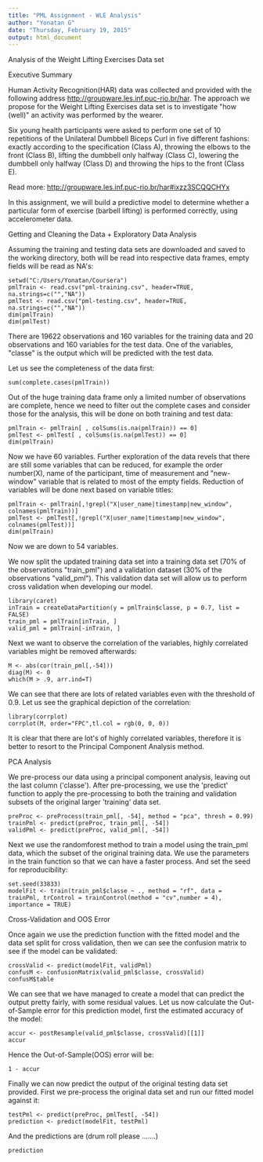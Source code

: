```yaml
---
title: "PML Assignment - WLE Analysis"
author: "Yonatan G"
date: "Thursday, February 19, 2015"
output: html_document
---
```


Analysis of the Weight Lifting Exercises Data set

Executive Summary

Human Activity Recognition(HAR) data was collected and provided with the following address http://groupware.les.inf.puc-rio.br/har. The approach we propose for the Weight Lifting Exercises data set is to investigate "how (well)" an activity was performed by the wearer.

Six young health participants were asked to perform one set of 10 repetitions of the Unilateral Dumbbell Biceps Curl in five different fashions: exactly according to the specification (Class A), throwing the elbows to the front (Class B), lifting the dumbbell only halfway (Class C), lowering the dumbbell only halfway (Class D) and throwing the hips to the front (Class E).

Read more: http://groupware.les.inf.puc-rio.br/har#ixzz3SCQQCHYx

In this assignment, we will build a predictive model to determine whether a particular form of exercise (barbell lifting) is performed correctly, using accelerometer data.

Getting and Cleaning the Data + Exploratory Data Analysis

Assuming the training and testing data sets are downloaded and saved to the working directory, both will be read into respective data frames, empty fields will be read as NA's:

```{r}
setwd("C:/Users/Yonatan/Coursera")
pmlTrain <- read.csv("pml-training.csv", header=TRUE, na.strings=c("","NA"))
pmlTest <- read.csv("pml-testing.csv", header=TRUE, na.strings=c("","NA"))
dim(pmlTrain)
dim(pmlTest)
```

There are 19622 observations and 160 variables for the training data and 20 observations and 160 variables for the test data. One of the variables, "classe" is the output which will be predicted with the test data.

Let us see the completeness of the data first:

```{r}
sum(complete.cases(pmlTrain))
```

Out of the huge training data frame only a limited number of observations are complete, hence we need to filter out the complete cases and consider those for the analysis, this will be done on both training and test data:
```{r}
pmlTrain <- pmlTrain[ , colSums(is.na(pmlTrain)) == 0]
pmlTest <- pmlTest[ , colSums(is.na(pmlTest)) == 0]
dim(pmlTrain)
```


Now we have 60 variables. Further exploration of the data revels that there are still some variables that can be reduced, for example the order number(X), name of the participant, time of measurement and "new-window" variable that is related to most of the empty fields. Reduction of variables will be done next based on variable titles:

```{r}
pmlTrain <- pmlTrain[,!grepl("X|user_name|timestamp|new_window", colnames(pmlTrain))]
pmlTest <- pmlTest[,!grepl("X|user_name|timestamp|new_window", colnames(pmlTest))]
dim(pmlTrain)
```

Now we are down to 54 variables.

We now split the updated training data set into a training data set (70% of the observations "train_pml") and a validation dataset (30% of the observations "valid_pml"). This validation data set will allow us to perform cross validation when developing our model.

```{r}
library(caret)
inTrain = createDataPartition(y = pmlTrain$classe, p = 0.7, list = FALSE)
train_pml = pmlTrain[inTrain, ]
valid_pml = pmlTrain[-inTrain, ]
```

Next we want to observe the correlation of the variables, highly correlated variables might be removed afterwards:

```{r}
M <- abs(cor(train_pml[,-54]))
diag(M) <- 0
which(M > .9, arr.ind=T)
```

We can see that there are lots of related variables even with the threshold of 0.9. Let us see the graphical depiction of the correlation:

```{r}
library(corrplot)
corrplot(M, order="FPC",tl.col = rgb(0, 0, 0))
```

It is clear that there are lot's of highly correlated variables, therefore it is better to resort to the Principal Component Analysis method.

PCA Analysis

We pre-process our data using a principal component analysis, leaving out the last column ('classe'). After pre-processing, we use the 'predict' function to apply the pre-processing to both the training and validation subsets of the original larger 'training' data set.

```{r}
preProc <- preProcess(train_pml[, -54], method = "pca", thresh = 0.99)
trainPml <- predict(preProc, train_pml[, -54])
validPml <- predict(preProc, valid_pml[, -54])
```

Next we use the randomforest method to train a model using the train_pml data, which the subset of  the original training data. We use the parameters in the train function so that we can have a faster process. And set the seed for reproducibility:

```{r}
set.seed(33833)
modelFit <- train(train_pml$classe ~ ., method = "rf", data = trainPml, trControl = trainControl(method = "cv",number = 4), importance = TRUE) 
```

Cross-Validation and OOS Error

Once again we use the prediction function with the fitted model and the data set split for cross validation, then we can see the confusion matrix to see if the model can be validated:

```{r}
crossValid <- predict(modelFit, validPml)
confusM <- confusionMatrix(valid_pml$classe, crossValid)
confusM$table
```

We can see that we have managed to create a model that can predict the output pretty fairly, with some residual values. Let us now calculate the Out-of-Sample error for this prediction model, first the estimated accuracy of the model:

```{r}
accur <- postResample(valid_pml$classe, crossValid)[[1]]
accur
```

Hence the Out-of-Sample(OOS) error will be:

```{r}
1 - accur
```

Finally we can now predict the output of the original testing data set provided. First we pre-process the original data set and run our fitted model against it:

```{r}
testPml <- predict(preProc, pmlTest[, -54])
prediction <- predict(modelFit, testPml)
```

And the predictions are (drum roll please .......) 

```{r}
prediction
```